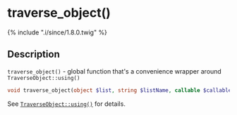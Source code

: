 # traverse_object()

{% include ".i/since/1.8.0.twig" %}

## Description

`traverse_object()` - global function that's a convenience wrapper around `TraverseObject::using()`

```php
void traverse_object(object $list, string $listName, callable $callable);
```

See [`TraverseObject::using()`](TraverseObject.using.html) for details.
